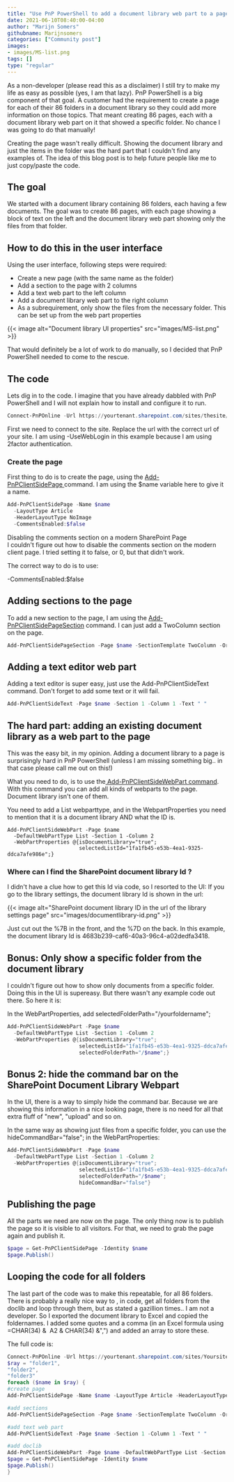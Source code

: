 ```yaml
---
title: "Use PnP PowerShell to add a document library web part to a page (and only show a specific folder)"
date: 2021-06-10T08:40:00-04:00
author: "Marijn Somers"
githubname: Marijnsomers
categories: ["Community post"]
images:
- images/MS-list.png
tags: []
type: "regular"
---
```

As a non-developer (please read this as a disclaimer) I still try to
make my life as easy as possible (yes, I am that lazy). PnP PowerShell
is a big component of that goal. A customer had the requirement to
create a page for each of their 86 folders in a document library so they
could add more information on those topics. That meant creating 86
pages, each with a document library web part on it that showed a specific
folder. No chance I was going to do that manually!

Creating the page wasn't really difficult. Showing the document library
and just the items in the folder was the hard part that I couldn't find
any examples of. The idea of this blog post is to help future people
like me to just copy/paste the code.
 

## The goal 

We started with a document library containing 86 folders, each having a
few documents. The goal was to create 86 pages, with each page showing a
block of text on the left and the document library web part showing only
the files from that folder.

## How to do this in the user interface 

Using the user interface, following steps were required:

-   Create a new page (with the same name as the folder)
-   Add a section to the page with 2 columns
-   Add a text web part to the left column
-   Add a document library web part to the right column
-   As a subrequirement, only show the files from the necessary folder.
    This can be set up from the web part properties


{{< image alt="Document library UI properties" src="images/MS-list.png" >}}


That would definitely be a lot of work to do manually, so I decided that
PnP PowerShell needed to come to the rescue.

## The code 

Lets dig in to the code. I imagine that you have already dabbled with
PnP PowerShell and I will not explain how to install and configure it to
run.


```powershell
Connect-PnPOnline -Url https://yourtenant.sharepoint.com/sites/thesite/ -UseWebLogin
```


First we need to connect to the site. Replace the url with the correct
url of your site. I am using -UseWebLogin in this example because I am
using 2factor authentication.

### Create the page 

First thing to do is to create the page, using
the [Add-PnPClientSidePage ](https://pnp.github.io/powershell/cmdlets/Add-PnPClientSidePage.html)command.
I am using the \$name variable here to give it a name.


```powershell
Add-PnPClientSidePage -Name $name
  -LayoutType Article
  -HeaderLayoutType NoImage
  -CommentsEnabled:$false
```

Disabling the comments section on a modern SharePoint Page\
I couldn't figure out how to disable the comments section on the modern
client page. I tried setting it to false, or 0, but that didn't work.

The correct way to do is to use:

-CommentsEnabled:\$false

## Adding sections to the page 

To add a new section to the page, I am using
the [Add-PnPClientSidePageSection](https://pnp.github.io/powershell/cmdlets/Add-PnPClientSidePageSection.html) command.
I can just add a TwoColumn section on the page.


```powershell
Add-PnPClientSidePageSection -Page $name -SectionTemplate TwoColumn -Order 1
```

## Adding a text editor web part 

Adding a text editor is super easy, just use the Add-PnPClientSideText
command. Don't forget to add some text or it will fail.


```powershell
Add-PnPClientSideText -Page $name -Section 1 -Column 1 -Text " "
```


## The hard part: adding an existing document library as a web part to the page 

This was the easy bit, in my opinion. Adding a document library to a
page is surprisingly hard in PnP PowerShell (unless I am missing
something big.. in that case please call me out on this!)

What you need to do, is to use the[ Add-PnPClientSideWebPart
command](https://pnp.github.io/powershell/cmdlets/Add-PnPClientSideWebPart.html).
With this command you can add all kinds of webparts to the page.
Document library isn't one of them.

You need to add a List webparttype, and in the WebpartProperties you
need to mention that it is a document library AND what the ID is.


``` {.lia-code-sample .language-applescript}
Add-PnPClientSideWebPart -Page $name
  -DefaultWebPartType List -Section 1 -Column 2
  -WebPartProperties @{isDocumentLibrary="true";
                       selectedListId="1fa1fb45-e53b-4ea1-9325-ddca7afe986e";}
```

### Where can I find the SharePoint document library Id ? 

I didn't have a clue how to get this Id via code, so I resorted to the
UI: If you go to the library settings, the document library Id is shown
in the url:


{{< image alt="SharePoint document library ID in the url of the library settings page" src="images/documentlibrary-id.png" >}}

Just cut out the %7B in the front, and the %7D on the back.
In this example, the document library Id is
4683b239-caf6-40a3-96c4-a02dedfa3418.

## Bonus: Only show a specific folder from the document library 

I couldn't figure out how to show only documents from a specific folder.
Doing this in the UI is supereasy. But there wasn't any example code out
there. So here it is:

In the WebPartProperties, add selectedFolderPath="/yourfoldername";

```powershell
Add-PnPClientSideWebPart -Page $name
  -DefaultWebPartType List -Section 1 -Column 2
  -WebPartProperties @{isDocumentLibrary="true";
                       selectedListId="1fa1fb45-e53b-4ea1-9325-ddca7afe986e";
                       selectedFolderPath="/$name";}
```


## Bonus 2: hide the command bar on the SharePoint Document Library Webpart 

In the UI, there is a way to simply hide the command bar. Because we are
showing this information in a nice looking page, there is no need for
all that extra fluff of "new", "upload" and so on.

In the same way as showing just files from a specific folder, you can
use the hideCommandBar="false"; in the WebPartProperties:


```powershell
Add-PnPClientSideWebPart -Page $name
  -DefaultWebPartType List -Section 1 -Column 2
  -WebPartProperties @{isDocumentLibrary="true";
                       selectedListId="1fa1fb45-e53b-4ea1-9325-ddca7afe986e";
                       selectedFolderPath="/$name";
                       hideCommandBar="false"}
```


## Publishing the page 

All the parts we need are now on the page. The only thing now is to
publish the page so it is visible to all visitors. For that, we need to
grab the page again and publish it.


```powershell
$page = Get-PnPClientSidePage -Identity $name
$page.Publish()
```


## Looping the code for all folders 

The last part of the code was to make this repeatable, for all 86
folders. There is probably a really nice way to , in code, get all
folders from the doclib and loop through them, but as stated a gazillion
times.. I am not a
developer.
So I exported the document library to Excel and copied the foldernames.
I added some quotes and a comma (in an Excel formula using =CHAR(34) & 
A2 & CHAR(34) &",") and added an array to store these.

The full code is:

```powershell
Connect-PnPOnline -Url https://yourtenant.sharepoint.com/sites/Yoursite/ -UseWebLogin
$ray = "folder1",
"folder2",
"folder3"
foreach ($name in $ray) {
#create page
Add-PnPClientSidePage -Name $name -LayoutType Article -HeaderLayoutType NoImage -CommentsEnabled:$false

#add sections
Add-PnPClientSidePageSection -Page $name -SectionTemplate TwoColumn -Order 1

#add text web part
Add-PnPClientSideText -Page $name -Section 1 -Column 1 -Text " "

#add doclib
Add-PnPClientSideWebPart -Page $name -DefaultWebPartType List -Section 1 -Column 2 -WebPartProperties @{isDocumentLibrary="true";selectedListId="1fa1fb45-e53b-4ea1-9325-ddca7afe986e";selectedFolderPath="/$name";hideCommandBar="false"}
$page = Get-PnPClientSidePage -Identity $name
$page.Publish()
}
```

